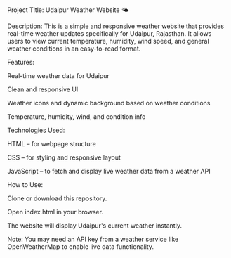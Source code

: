 Project Title: Udaipur Weather Website 🌤

Description:
This is a simple and responsive weather website that provides real-time weather updates specifically for Udaipur, Rajasthan. It allows users to view current temperature, humidity, wind speed, and general weather conditions in an easy-to-read format.

Features:

Real-time weather data for Udaipur

Clean and responsive UI

Weather icons and dynamic background based on weather conditions

Temperature, humidity, wind, and condition info

Technologies Used:

HTML – for webpage structure

CSS – for styling and responsive layout

JavaScript – to fetch and display live weather data from a weather API

How to Use:

Clone or download this repository.

Open index.html in your browser.

The website will display Udaipur's current weather instantly.

Note:
You may need an API key from a weather service like OpenWeatherMap to enable live data functionality.
